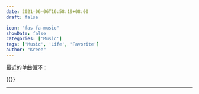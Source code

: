 ```yaml
---
date: 2021-06-06T16:58:19+08:00
draft: false

icon: "fas fa-music"
showDate: false
categories: ['Music']
tags: ['Music', 'Life', 'Favorite']
author: "Kreee"
---
```

最近的单曲循环：   

{{<aplayer server="netease" type="song" id="1972508696">}}

-----
<div id="ifLoadSakana"></div>
